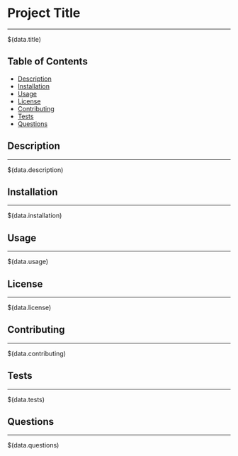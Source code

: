 # Project Title

***

$(data.title)

## Table of Contents
* [Description](#Description)
* [Installation](#installation)
* [Usage](#usage)
* [License](#license)
* [Contributing](#contributing)
* [Tests](#tests)
* [Questions](#Questions)


## **Description**

***

$(data.description)

## **Installation**

***

$(data.installation)

## **Usage**

***

$(data.usage)

## **License**

***

$(data.license)

## **Contributing**

***

$(data.contributing)

## **Tests**

***

$(data.tests)

## **Questions**

***

$(data.questions)